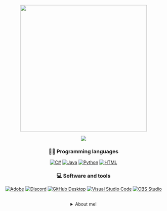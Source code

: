 


<div align="center">
<br />


<img  src='https://media.giphy.com/media/USmXlU5TUcmZWm5f1m/giphy.gif'  width="400" >
<div align="center"> 
</div> 
</div> 
  
<p align="center">
  <a href="https://github.com/DenverCoder1/readme-typing-svg"><img src="https://readme-typing-svg.demolab.com/?lines=%20Programmer%20and%20Mechatronic%20Engineer;Egomaniacal%20Hobbist;&font=Fira%20Code&center=true&width=700&height=45&color=FFFFFF&vCenter=true&size=25&pause=1000"></a>
</p>

<!-- Social icons section -->

<!-- <p align="center">
  <a href="??????????"><img width="32px" alt="Twitter" title="Twitter" src="https://i.imgur.com/OXZM1L6.png"/></a>
  &#8287;&#8287;&#8287;&#8287;&#8287;
  <a href="?????????"><img width="32px" alt="Dev.to" title="DenverCoder1 Dev.to" src="https://i.imgur.com/mVm29vK.png"></a>
  &#8287;&#8287;&#8287;&#8287;&#8287;
  <a href="????????"><img width="32px" alt="Ko-fi" title="Buy me a coffee" src="https://i.imgur.com/PpLeD3K.png"/></a>
  &#8287;&#8287;&#8287;&#8287;&#8287;
  <a href="??????????"><img width="32px" alt="Free Stuff" title="Free gifts for you" src="https://i.imgur.com/0uVwkoZ.png"/></a>
</p>-->


<div align="center">

### 👨‍💻 Programming languages

<p align="center">
  <a href=""><img alt="C#" src="https://custom-icon-badges.demolab.com/badge/C%23-68217A.svg?logo=cs2&logoColor=white"></a>
  <a href=""><img alt="Java" src="https://custom-icon-badges.demolab.com/badge/Java-007396.svg?logo=java&logoColor=white"></a>
  <a href=""><img alt="Python" src="https://img.shields.io/badge/Python-14354C.svg?logo=python&logoColor=white"></a>
  <a href=""><img alt="HTML" src="https://img.shields.io/badge/HTML-E34F26.svg?logo=html5&logoColor=white"></a>
</p>

### 💻 Software and tools

<p align="center">
<a href="#"><img alt="Adobe" src="https://img.shields.io/badge/Adobe-FF0000.svg?logo=adobe&logoColor=white"></a>
<a href="#"><img alt="Discord" src="https://img.shields.io/badge/-Discord-5865F2.svg?logo=discord&logoColor=white"></a>
<a href="#"><img alt="GitHub Desktop" src="https://img.shields.io/badge/GitHub%20Desktop-8034A9.svg?logo=github&logoColor=white"></a>
<a href="#"><img alt="Visual Studio Code" src="https://img.shields.io/badge/Visual%20Studio%20Code-0078d7.svg?logo=visual-studio-code&logoColor=white"></a>
<a href="#"><img alt="OBS Studio" src="https://img.shields.io/badge/-OBS%20Studio-302E31?logo=obs-studio&logoColor=white"></a>
</p>
</br>


<details>
 <summary> About me! </summary>
 <ul>
    
    
 
<img align="right" src="https://denvercoder1-github-readme-stats.vercel.app/api/?username=MoMoiin&show_icons=true&include_all_commits=true&count_private=true&theme=react&hide_border=true&bg_color=1F222E&title_color=F85D7F&icon_color=F8D866" />
    
#### 💻Hello! Momo here! a creative mechatronic engineer student that loves picking up new interests, among other things! I'm constantly striving to improve!
   
### 🎓Current hobbies include:
   <ul> Piano, Violin, Programming, FDM Printing, SLA Printing, Skateboarding, Manga and whatever I come up with.
     
    
<br />
    
  </ul>
  </details>
 
  
  

